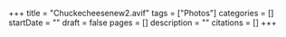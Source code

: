 +++
title = "Chuckecheesenew2.avif"
tags = ["Photos"]
categories = []
startDate = ""
draft = false
pages = []
description = ""
citations = []
+++
